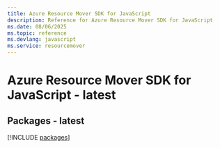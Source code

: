 ```yaml
---
title: Azure Resource Mover SDK for JavaScript
description: Reference for Azure Resource Mover SDK for JavaScript
ms.date: 08/06/2025
ms.topic: reference
ms.devlang: javascript
ms.service: resourcemover
---
```

# Azure Resource Mover SDK for JavaScript - latest
## Packages - latest
[!INCLUDE [packages](resource-mover-index.md)]